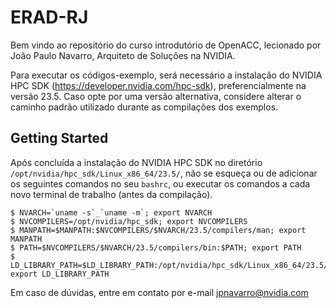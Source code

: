 # ERAD-RJ

Bem vindo ao repositório do curso introdutório de OpenACC, lecionado por João Paulo Navarro, Arquiteto de Soluções na NVIDIA.

Para executar os códigos-exemplo, será necessário a instalação do NVIDIA HPC SDK (https://developer.nvidia.com/hpc-sdk), preferencialmente na versão 23.5. Caso opte por uma versão alternativa, considere alterar o caminho padrão utilizado durante as compilações dos exemplos.

## Getting Started

Após concluída a instalação do NVIDIA HPC SDK no diretório `/opt/nvidia/hpc_sdk/Linux_x86_64/23.5/`, não se esqueça ou de adicionar os seguintes comandos no seu `bashrc`, ou executar os comandos a cada novo terminal de trabalho (antes da compilação).

```
$ NVARCH=`uname -s`_`uname -m`; export NVARCH
$ NVCOMPILERS=/opt/nvidia/hpc_sdk; export NVCOMPILERS
$ MANPATH=$MANPATH:$NVCOMPILERS/$NVARCH/23.5/compilers/man; export MANPATH
$ PATH=$NVCOMPILERS/$NVARCH/23.5/compilers/bin:$PATH; export PATH
$ LD_LIBRARY_PATH=$LD_LIBRARY_PATH:/opt/nvidia/hpc_sdk/Linux_x86_64/23.5/cuda/12.1/lib64/; export LD_LIBRARY_PATH
```
Em caso de dúvidas, entre em contato por e-mail jpnavarro@nvidia.com
